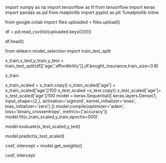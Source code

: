 import numpy as np
import tensorflow as tf
from tensorflow import keras
import pandas as pd
from matplotlib import pyplot as plt
%matplotlib inline

from google.colab import files
uploaded = files.upload()

df = pd.read_csv(list(uploaded.keys())[0])

df.head()

from sklearn.model_selection import train_test_split

x_train,x_test,y_train,y_test = train_test_split(df[['age','affordibility']],df.bought_insurance,train_size=0.8)

x_train

x_train_scaled = x_train.copy()
x_train_scaled['age'] = x_train_scaled['age']/100
x_test_scaled =x_test.copy()
x_test_scaled['age']= x_test_scaled['age']/100
model = keras.Sequential([
    keras.layers.Dense(1, input_shape=(2,), activation='sigmoid', kernel_initializer='ones', bias_initializer='zero')
])
model.compile(optimizer='adam',
              loss='binary_crossentropy',
              metrics=['accuracy'])
model.fit(x_train_scaled,y_train,epochs=500)

model.evaluate(x_test_scaled,y_test)

model.predict(x_test_scaled)

coef, intercept = model.get_weights()

coef, intercept

